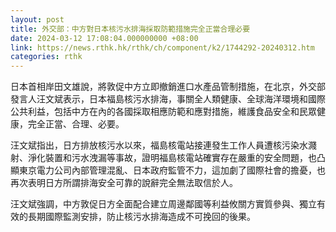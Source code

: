 ```yaml
---
layout: post
title: 外交部：中方對日本核污水排海採取防範措施完全正當合理必要
date: 2024-03-12 17:08:04.000000000 +08:00
link: https://news.rthk.hk/rthk/ch/component/k2/1744292-20240312.htm
categories: rthk
---
```


日本首相岸田文雄說，將敦促中方立即撤銷進口水產品管制措施，在北京，外交部發言人汪文斌表示，日本福島核污水排海，事關全人類健康、全球海洋環境和國際公共利益，包括中方在內的各國採取相應防範和應對措施，維護食品安全和民眾健康，完全正當、合理、必要。

汪文斌指出，日方排放核污水以來，福島核電站接連發生工作人員遭核污染水濺射、淨化裝置和污水洩漏等事故，證明福島核電站確實存在嚴重的安全問題，也凸顯東京電力公司內部管理混亂、日本政府監管不力，這加劇了國際社會的擔憂，也再次表明日方所謂排海安全可靠的說辭完全無法取信於人。

汪文斌強調，中方敦促日方全面配合建立周邊鄰國等利益攸關方實質參與、獨立有效的長期國際監測安排，防止核污水排海造成不可挽回的後果。
